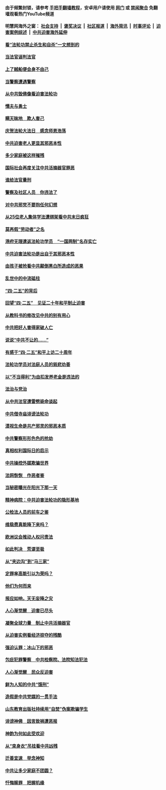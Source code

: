 #### 由于频繁封锁，请参考 [手把手翻墙教程](https://github.com/gfw-breaker/guides/wiki/)，安卓用户请使用 [网门](https://github.com/gfw-breaker/bn-android/blob/master/ogate.md?t=05260844) 或 [禁闻聚合](https://github.com/gfw-breaker/bn-android) 免翻墙观看热门YouTube频道 

#### 明慧网海外之窗：&nbsp;[社会支持](140.md?t=05260844) &nbsp;|&nbsp; [褒奖决议](282.md?t=05260844) &nbsp;|&nbsp; [社区报道](91.md?t=05260844) &nbsp;|&nbsp; [海外简讯](245.md?t=05260844) &nbsp;|&nbsp; [时事评论](251.md?t=05260844) &nbsp;|&nbsp; [迫害案例综述](328.md?t=05260844) &nbsp;|&nbsp; [中共迫害海外延伸](236.md?t=05260844) 

#### [看“法轮功禁止杀生和自杀”一文想到的](../pages/251/387886.md?t=05260844) 

#### [当法官诬判法官](../pages/251/387874.md?t=05260844) 

#### [上了贼船便会身不由己](../pages/251/387826.md?t=05260844) 

#### [当警察遭遇警察](../pages/251/387698.md?t=05260844) 

#### [从中共毁佛像看迫害法轮功](../pages/251/387392.md?t=05260844) 

#### [懦夫与勇士](../pages/251/386640.md?t=05260844) 

#### [瞒天昧地　欺人害己](../pages/251/386839.md?t=05260844) 

#### [庆贺法轮大法日　感念师恩浩荡](../pages/251/386638.md?t=05260844) 

#### [中共迫害老人更显其邪恶本性](../pages/251/386411.md?t=05260844) 

#### [多少家庭被这样摧残](../pages/251/386026.md?t=05260844) 

#### [国际社会再度关注中共活摘器官罪恶](../pages/251/385878.md?t=05260844) 

#### [谁给法官量刑](../pages/251/385846.md?t=05260844) 

#### [警察及社区人员　你违法了](../pages/251/385758.md?t=05260844) 

#### [对中共邪党不要抱任何幻想](../pages/251/385730.md?t=05260844) 

#### [从25位老人集体学法遭绑架看中共末日疯狂](../pages/251/385762.md?t=05260844) 

#### [莫再假“劳动者”之名](../pages/251/385646.md?t=05260844) 

#### [港府无理遣返法轮功学员　“一国两制”名存实亡](../pages/251/385700.md?t=05260844) 

#### [中共迫害法轮功是出自于其邪恶本性](../pages/251/385521.md?t=05260844) 

#### [由孩子被抢看中共颠倒黑白所造成的恶果](../pages/251/385522.md?t=05260844) 

#### [乱世中的中流砥柱](../pages/251/385497.md?t=05260844) 

#### [“四&#183;二五”的背后](../pages/251/385293.md?t=05260844) 

#### [回望“四&#183;二五”　见证二十年和平制止迫害](../pages/251/385297.md?t=05260844) 

#### [从教科书的修改见中共的别有用心](../pages/251/385294.md?t=05260844) 

#### [中共把好人害得家破人亡](../pages/251/385133.md?t=05260844) 

#### [说说“中共不让的……”](../pages/251/384841.md?t=05260844) 

#### [有感于“四&#183;二五”和平上访二十周年](../pages/251/384807.md?t=05260844) 

#### [法轮功学员对法庭人员的慈悲劝善](../pages/251/384769.md?t=05260844) 

#### [以“不当得利”为由扣发养老金是违法的](../pages/251/384727.md?t=05260844) 

#### [法治与党治](../pages/251/384730.md?t=05260844) 

#### [从中共法官遭雷劈毙命谈起](../pages/251/384542.md?t=05260844) 

#### [中共借寺庙诽谤法轮功](../pages/251/384476.md?t=05260844) 

#### [漠视生命是共产邪灵的邪恶本质](../pages/251/384446.md?t=05260844) 

#### [中共警察形形色色的抢劫](../pages/251/384311.md?t=05260844) 

#### [真相权利国际日的启示](../pages/251/384288.md?t=05260844) 

#### [中共操控外媒欺骗世界](../pages/251/383941.md?t=05260844) 

#### [法网恢恢　作恶者鉴](../pages/251/384228.md?t=05260844) 

#### [当秘密曝光在阳光下那一天](../pages/251/384152.md?t=05260844) 

#### [精神病院：中共迫害法轮功的隐形基地](../pages/251/384054.md?t=05260844) 

#### [公检法人员的前车之鉴](../pages/251/384008.md?t=05260844) 

#### [维稳费真能降下来吗？](../pages/251/383968.md?t=05260844) 

#### [欧洲议会推动人权问责法](../pages/251/383991.md?t=05260844) 

#### [如此判决　荒谬至极](../pages/251/383967.md?t=05260844) 

#### [从“夹边沟”到“马三家”](../pages/251/383841.md?t=05260844) 

#### [定罪率高能引以为荣吗？](../pages/251/383908.md?t=05260844) 

#### [他们为何而来](../pages/251/383862.md?t=05260844) 

#### [报应如响，天无妄降之灾](../pages/251/383751.md?t=05260844) 

#### [人心渐觉醒　迫害已尽头](../pages/251/383712.md?t=05260844) 

#### [凝聚全球力量　制止中共活摘器官](../pages/251/383416.md?t=05260844) 

#### [从迫害实例看经济掠夺的残酷](../pages/251/383361.md?t=05260844) 

#### [强迫认罪：冰山下的邪恶](../pages/251/383372.md?t=05260844) 

#### [包庇犯罪警察　中共检察院、法院知法犯法](../pages/251/383246.md?t=05260844) 

#### [人心渐觉醒　民众反迫害](../pages/251/383183.md?t=05260844) 

#### [鲜为人知的中共“饿刑”](../pages/251/383210.md?t=05260844) 

#### [造假是中共党媒的一贯手法](../pages/251/383058.md?t=05260844) 

#### [山东教育出版社持续用“自焚”伪案欺骗学生](../pages/251/383021.md?t=05260844) 

#### [诽谤神佛　因言致祸遭恶报](../pages/251/382977.md?t=05260844) 

#### [神韵为何如此受欢迎](../pages/251/382947.md?t=05260844) 

#### [从“束身衣”吊挂看中共凶残](../pages/251/382892.md?t=05260844) 

#### [迁善宜速　举念神知](../pages/251/382864.md?t=05260844) 

#### [中共让多少家庭不团圆？](../pages/251/382891.md?t=05260844) 

#### [忏悔赎罪　把握机缘](../pages/251/382793.md?t=05260844) 

